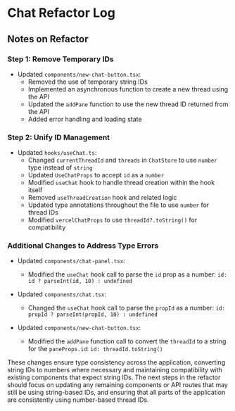 # Chat Refactor Log

## Notes on Refactor

### Step 1: Remove Temporary IDs
- Updated `components/new-chat-button.tsx`:
  - Removed the use of temporary string IDs
  - Implemented an asynchronous function to create a new thread using the API
  - Updated the `addPane` function to use the new thread ID returned from the API
  - Added error handling and loading state

### Step 2: Unify ID Management
- Updated `hooks/useChat.ts`:
  - Changed `currentThreadId` and `threads` in `ChatStore` to use `number` type instead of `string`
  - Updated `UseChatProps` to accept `id` as a `number`
  - Modified `useChat` hook to handle thread creation within the hook itself
  - Removed `useThreadCreation` hook and related logic
  - Updated type annotations throughout the file to use `number` for thread IDs
  - Modified `vercelChatProps` to use `threadId?.toString()` for compatibility

### Additional Changes to Address Type Errors
- Updated `components/chat-panel.tsx`:
  - Modified the `useChat` hook call to parse the `id` prop as a number: `id: id ? parseInt(id, 10) : undefined`

- Updated `components/chat.tsx`:
  - Changed the `useChat` hook call to parse the `propId` as a number: `id: propId ? parseInt(propId, 10) : undefined`

- Updated `components/new-chat-button.tsx`:
  - Modified the `addPane` function call to convert the `threadId` to a string for the `paneProps.id`: `id: threadId.toString()`

These changes ensure type consistency across the application, converting string IDs to numbers where necessary and maintaining compatibility with existing components that expect string IDs. The next steps in the refactor should focus on updating any remaining components or API routes that may still be using string-based IDs, and ensuring that all parts of the application are consistently using number-based thread IDs.